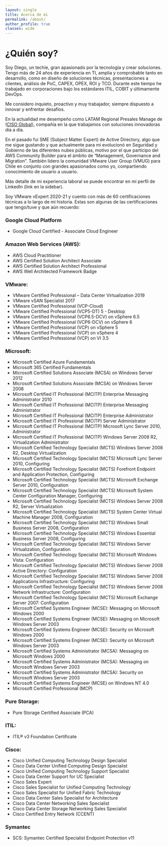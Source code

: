 ```yaml
---
layout: single
title: Acerca de mi
permalink: /about/
author_profile: true
classes: wide
---
```


# ¿Quién soy?

Soy Diego, un techie, gran apasionado por la tecnología y crear soluciones. Tengo más de 24 años de experiencia en TI, amplia y comprobable tanto en desarrollo, como en diseño de soluciones técnicas, presentaciones a clientes, análisis de PoC, CAPEX, OPEX, ROI y TCO. Durante este tiempo he trabajado en corporaciones bajo los estándares ITIL, COBIT y últimamente DevOps.

Me considero inquieto, proactivo y muy trabajador, siempre dispuesto a innovar y enfrentar desafíos. 

En la actualidad me desempeño como LATAM Regional Presales Manage de ([CISO Global](https://www.ciso.inc/ "www.ciso.inc")), compañía en la que trabajamos con soluciones innovadoras día a día.

En el pasado fui SME (Subject Matter Expert) de Active Directory, algo que me sigue gustando y que actualmente para mi evolucionó en Seguridad y Gobierno de las diferentes nubes públicas, motivo por el que participo del AWS Community Builder para el ámbito de “Management, Governance and Migration”. También lidero la comunidad VMware User Group (VMUG) para Chile en conjunto con grandes apasionados como yo, compartiendo conocimiento de usuario a usuario. 

Más detalle de mi experiencia laboral se puede encontrar en mi perfil de LinkedIn (link en la sidebar).

Soy VMware vExpert 2020-21 y cuento con más de 60 certificaciones técnicas a lo largo de mi historia. Estas son algunas de las certificaciones que tengo/tuve y que aún recuerdo:

### Google Cloud Platform
- Google Cloud Certified - Associate Cloud Engineer

### Amazon Web Services (AWS):
- AWS Cloud Practitioner
- AWS Certified Solution Architect Associate
- AWS Certified Solution Architect Professional
- AWS Well Architected Framework Badge

### VMware:
- VMware Certified Professional – Data Center Virtualization 2019
- VMware vSAN Specialist 2017
- VMware Certified Professional (VCP-Cloud)
- VMware Certified Professional (VCP5-DT) 5 - Desktop 
- VMware Certified Professional (VCP6.5-DCV) on vSphere 6.5
- VMware Certified Professional (VCP6-DCV) on vSphere 6
- VMware Certified Professional (VCP) on vSphere 5 
- VMware Certified Professional (VCP) on vSphere 4 
- VMware Certified Professional (VCP) on VI 3.5 

### Microsoft:
- Microsoft Certified Azure Fundamentals 
- Microsoft 365 Certified Fundamentals
- Microsoft Certified Solutions Associate (MCSA) on Windows Server 2012 
- Microsoft Certified Solutions Associate (MCSA) on Windows Server 2008 
- Microsoft Certified IT Professional (MCITP) Enterprise Messaging Administrator 2010 
- Microsoft Certified IT Professional (MCITP) Enterprise Messaging Administrator 
- Microsoft Certified IT Professional (MCITP) Enterprise Administrator
- Microsoft Certified IT Professional (MCITP) Server Administrator 
- Microsoft Certified IT Professional (MCITP) Microsoft Lync Server 2010, Administrator 
- Microsoft Certified IT Professional (MCITP) Windows Server 2008 R2, Virtualization Administrator 
- Microsoft Certified Technology Specialist (MCTS) Windows Server 2008 R2, Desktop Virtualization 
- Microsoft Certified Technology Specialist (MCTS) Microsoft Lync Server 2010, Configuring 
- Microsoft Certified Technology Specialist (MCTS) Forefront Endpoint and Application Protection, Configuring
- Microsoft Certified Technology Specialist (MCTS) Microsoft Exchange Server 2010, Configuration
- Microsoft Certified Technology Specialist (MCTS) Microsoft System Center Configuration Manager, Configuring 
- Microsoft Certified Technology Specialist (MCTS) Windows Server 2008 R2, Server Virtualization
- Microsoft Certified Technology Specialist (MCTS) System Center Virtual Machine Manager 2008, Configuration
- Microsoft Certified Technology Specialist (MCTS) Windows Small Business Server 2008, Configuration 
- Microsoft Certified Technology Specialist (MCTS) Windows Essential Business Server 2008, Configuring 
- Microsoft Certified Technology Specialist (MCTS) Windows Server Virtualization, Configuration 
- Microsoft Certified Technology Specialist (MCTS) Microsoft Windows Vista: Configuration 
- Microsoft Certified Technology Specialist (MCTS) Windows Server 2008 Active Directory: Configuration 
- Microsoft Certified Technology Specialist (MCTS) Windows Server 2008 Applications Infrastructure: Configuring 
- Microsoft Certified Technology Specialist (MCTS) Windows Server 2008 Network Infrastructure: Configuration 
- Microsoft Certified Technology Specialist (MCTS) Microsoft Exchange Server 2007: Configuration 
- Microsoft Certified Systems Engineer (MCSE): Messaging on Microsoft Windows 2000 
- Microsoft Certified Systems Engineer (MCSE): Messaging on Microsoft Windows Server 2003 
- Microsoft Certified Systems Engineer (MCSE): Security on Microsoft Windows 2000 
- Microsoft Certified Systems Engineer (MCSE): Security on Microsoft Windows Server 2003 
- Microsoft Certified Systems Administrator (MCSA): Messaging on Microsoft Windows 2000 
- Microsoft Certified Systems Administrator (MCSA): Messaging on Microsoft Windows Server 2003 
- Microsoft Certified Systems Administrator (MCSA): Security on Microsoft Windows Server 2003 
- Microsoft Certified Systems Engineer (MCSE) on Windows NT 4.0
- Microsoft Certified Professional (MCP) 

### Pure Storage:
- Pure Storage Certified Associate (PCA)

### ITIL:
- ITIL® v3 Foundation Certificate

### Cisco:
- Cisco Unified Computing Technology Design Specialist 
- Cisco Data Center Unified Computing Design Specialist 
- Cisco Unified Computing Technology Support Specialist 
- Cisco Data Center Support for UC Specialist 
- Cisco Sales Expert 
- Cisco Sales Specialist for Unified Computing Technology 
- Cisco Sales Specialist for Unified Fabric Technology 
- Cisco Data Center Sales Specialist for Architecture 
- Cisco Data Center Networking Sales Specialist 
- Cisco Data Center Storage Networking Sales Specialist 
- Cisco Certified Entry Network (CCENT)

### Symantec
- SCS: Symantec Certified Specialist Endpoint Protection v11